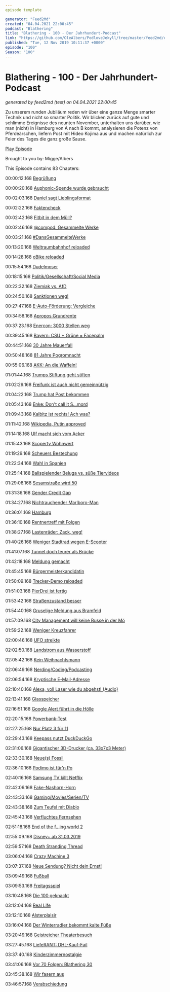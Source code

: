 ```yaml
---
episode template

generator: "Feed2Md"
created: "04.04.2021 22:00:45"
podcast: "Blathering"
title: "Blathering - 100 - Der Jahrhundert-Podcast"
link: "https://github.com/OleAlbers/PodloveJekyll/tree/master/feed2md/example/export/seasons/4/2019/11/Blathering - 100 - Der Jahrhundert-Podcast.md"
published: "Tue, 12 Nov 2019 10:11:37 +0000"
episode: "100"
Season: "100"
---
```


# Blathering - 100 - Der Jahrhundert-Podcast
_generated by feed2md (test) on 04.04.2021 22:00:45_

Zu unserem runden Jubiläum reden wir über eine ganze Menge smarter Technik und nicht so smarter Politik. Wir blicken zurück auf gute und schlimme Ereignisse des neunten November, unterhalten uns darüber, wie man (nicht) in Hamburg von A nach B kommt, analysieren die Potenz von Pferdeärschen, liefern Post mit Hideo Kojima aus und machen natürlich zur Feier des Tages die ganz große Sause.

[Play Episode](https://www.blathering.de/podlove/file/1003/s/feed/c/mp3/blathering_100.mp3)

Brought to you by: Migge/Albers

This Episode contains 83 Chapters:


00:00:12.168 [Begrüßung]()

00:00:20.168 [Auphonic-Spende wurde gebraucht]()

00:02:03.168 [Daniel sagt Lieblingsformat](https://twitter.com/DieLabertasche/status/1192309308450574337)

00:02:22.168 [Faktencheck]()

00:02:42.168 [Fitbit in dem Müll?](https://www.theguardian.com/technology/2019/nov/05/fitbit-google-acquisition-health-data)

00:02:46.168 [@compod: Gesammelte Werke](https://twitter.com/search?q=(from%3Acompod)%20(%40blathering_pod)%20until%3A2019-11-12%29since%3A2019-11-05&src=typed_query&f=live)

00:03:21.168 [#DansGesammelteWerke](https://twitter.com/search?q=(from%3Aevildanwallace)%20(%40blathering_pod)%20until%3A2019-11-12%20since%3A2019-11-05&src=typed_query&f=live)

00:13:20.168 [Weltraumbahnhof reloaded](https://scilogs.spektrum.de/go-for-launch/ein-weltraumbahnhof-in-deutschland/)

00:14:28.168 [oBike reloaded](https://www.todayonline.com/singapore/no-progress-sight-former-obike-users-retrieve-their-deposits-around-s455000-claims-filed)

00:15:54.168 [Dudelmoser](https://www.sueddeutsche.de/wirtschaft/unternehmer-leslie-mandoki-dschingis-khan-macht-musik-fuer-autos-1.1438789-0)

00:18:15.168 [Politik/Gesellschaft/Social Media]()

00:22:32.168 [Ziemiak vs. AfD](https://www.spiegel.de/politik/deutschland/paul-ziemiak-cdu-generalsekretaer-afd-ist-anti-deutschland-partei-gastbeitrag-a-1295061.html)

00:24:50.168 [Sanktionen weg!](https://www.tagesspiegel.de/politik/komplette-abschaffung-juso-chef-kuehnert-will-spd-ueber-hartz-iv-sanktionen-abstimmen-lassen/25194286.html)

00:27:47.168 [E-Auto-Förderung: Vergleiche](https://www.manager-magazin.de/politik/deutschland/elektroauto-kaufpraemie-floppt-bundesregierung-will-trotzdem-verlaengern-a-1252990.html)

00:34:58.168 [Apropos Grundrente](https://taz.de/Ringen-um-die-Grundrente/!5639956/)

00:37:23.168 [Enercon: 3000 Stellen weg](https://www.zdf.de/nachrichten/heute/windkraftkonzern-enercon-baut-tausende-stellen-ab-100.html)

00:39:45.168 [Bayern: CSU + Grüne = Facepalm](http://scienceblogs.de/plazeboalarm/index.php/bayerischer-landtag-stimmt-fuer-homoeopathie/)

00:44:51.168 [30 Jahre Mauerfall](https://twitter.com/enigmathika/status/1193471962938515458)

00:50:48.168 [81 Jahre Pogromnacht](https://twitter.com/infozentrale/status/1193105733073690625)

00:55:06.168 [AKK: An die Waffeln!](https://www.deutschlandfunk.de/der-tag-mehr-militaer-wagen.3415.de.html?dram:article_id=462869)

01:01:44.168 [Trumps Stiftung geht stiften](https://abcnews.go.com/US/trump-foundation-ordered-pay-2m-collection-nonprofits-part/story?id=66827235)

01:02:29.168 [Freifunk ist auch nicht gemeinnützig](https://twitter.com/watch_union/status/1193070748413431808)

01:04:22.168 [Trump hat Post bekommen](https://thewallagainstwalls.com/)

01:05:43.168 [Enke: Don't call it S...mord](https://bildblog.de/115961/koste-es-was-es-wolle-und-wenn-es-menschenleben-sind/)

01:09:43.168 [Kalbitz ist rechts! Ach was?](https://twitter.com/AndreasKemper/status/1193119635618648064)

01:11:42.168 [Wikipedia, Putin approved](https://www.golem.de/news/enzyklopaedie-putin-will-russische-wikipedia-alternative-1911-144829.html)

01:14:18.168 [Ulf macht sich vom Acker](https://twitter.com/dergazetteur/status/1192546899334770695)

01:15:43.168 [Scoperty Wohnwert](https://twitter.com/stammtischphilo/status/1193585152074665990)

01:19:29.168 [Scheuers Bestechung](https://www.augsburger-allgemeine.de/politik/Sein-eigenes-Maut-Gutachten-belastet-Minister-Scheuer-schwer-id55921716.html)

01:22:34.168 [Wahl in Spanien](https://taz.de/Wahlausgang-in-Spanien/!5640025/)

01:25:14.168 [Ballspielender Beluga vs. süße Tiervideos](https://twitter.com/_SJPeace_/status/1192547789332525063)

01:29:08.168 [Sesamstraße wird 50](https://twitter.com/aktuelle_stunde/status/1193491042131156992)

01:31:36.168 [Gender Credit Gap](https://www.bbc.com/news/business-50365609)

01:34:27.168 [Nichtrauchender Marlboro-Man](https://www.derstandard.at/story/2000110918278/ein-marlboro-man-starb-mit-90-jahren-er-war-nichtraucher)

01:36:01.168 [Hamburg]()

01:36:10.168 [Rentnertreff mit Folgen](https://www.ndr.de/nachrichten/hamburg/Frau-stellt-sich-nach-Unfall-in-Volksdorf,fahrerflucht166.html)

01:38:27.168 [Lastenräder: Zack, weg!](https://www.ndr.de/nachrichten/hamburg/Ansturm-auf-Zuschuesse-fuer-Lastenfahrraeder,lastenraeder102.html)

01:40:26.168 [Weniger Stadtrad wegen E-Scooter](https://www.hamburg1.de/nachrichten/42753/StadtRaeder_seltener_ausgeliehen.html)

01:41:07.168 [Tunnel doch teurer als Brücke](https://www.ndr.de/nachrichten/hamburg/Koehlbrandbruecke-Ersatz-wird-deutlich-teurer,koehlbrandbruecke254.html)

01:42:18.168 [Meldung gemacht](https://geoportal-hamburg.de/mml/mml_1.2.8/mapClient/mobil.html)

01:45:45.168 [Bürgermeisterkandidatin](https://taz.de/Fegebank-wird-Buergermeister-Kandidatin/!5636819/)

01:50:09.168 [Trecker-Demo reloaded](https://www.hamburg1.de/nachrichten/42820/Erneute_Trecker_Demo.html)

01:51:03.168 [PierDrei ist fertig](https://www.hamburg1.de/nachrichten/42824/Neues_Hotel_in_der_HafenCity.html)

01:53:42.168 [Straßenzustand besser](https://www.hamburg1.de/nachrichten/42770/Zustand_der_Strassen_deutlich_besser.html)

01:54:40.168 [Gruselige Meldung aus Bramfeld](https://www.presseportal.de/blaulicht/pm/6337/4436425)

01:57:09.168 [City Management will keine Busse in der Mö](https://www.hamburg1.de/nachrichten/42806/Entschleunigung_der_Moenckebergstrasse_gefordert.html)

01:59:22.168 [Weniger Kreuzfahrer](https://www.hamburg1.de/nachrichten/42823/Erstmals_fallende_Zahl_der_Kreuzfahrt_Passagiere.html)

02:00:46.168 [UFO streikte](https://www.hamburg1.de/nachrichten/42829/Neue_Koehlbrandquerung_wird_teurer_als_gedacht.html)

02:02:50.168 [Landstrom aus Wasserstoff](https://www.golem.de/news/energiewende-nordlaender-bauen-gemeinsame-wasserstoffwirtschaft-auf-1911-144891.html)

02:05:42.168 [Kein Weihnachtsmann](https://www.ndr.de/nachrichten/hamburg/Weihnachtsmarkt-ohne-fliegenden-Weihnachtsmann-,weihnachtsmarkt1294.html)

02:06:49.168 [Nerding/Coding/Podcasting]()

02:06:54.168 [Kryptische E-Mail-Adresse](https://twitter.com/stammtischphilo/status/1192060169850671105)

02:10:40.168 [Alexa, voll Laser wie du abgehst! (Audio)](https://www.zdnet.de/88372521/smarte-lautsprecher-mit-alexa-siri-und-google-assistant-anfaellig-fuer-laser-angriffe/)

02:13:41.168 [Glasspeicher](https://twitter.com/stammtischphilo/status/1192024157359427584)

02:16:51.168 [Google Alert führt in die Hölle](https://www.tobiasmigge.de/inverses-pendel/)

02:20:15.168 [Powerbank-Test](https://twitter.com/stammtischphilo/status/1192479313792307200)

02:27:25.168 [Nur Platz 3 für 11](https://www.zdnet.de/88372813/dxomark-iphone-11-pro-max-landet-hinter-mi-note-10-und-mate-30-pro/)

02:29:43.168 [Keepass nutzt DuckDuckGo](https://twitter.com/stammtischphilo/status/1192714937048739841)

02:31:06.168 [Gigantischer 3D-Drucker (ca. 33x7x3 Meter)](https://futurism.com/the-byte/worlds-largest-3d-printed-boat)

02:33:30.168 [Neue(s) Fossil](https://twitter.com/stammtischphilo/status/1193589924819283969)

02:36:10.168 [Podimo ist für'n Po](https://sendegate.de/t/neue-podcast-plattform-podimo-mailt/9844/15)

02:40:16.168 [Samsung TV killt Netflix](https://www.golem.de/news/streaming-netflix-funktioniert-auf-bestimmten-samsung-tvs-nicht-mehr-1911-144847.html)

02:42:06.168 [Fake-Nashorn-Horn](https://www.spektrum.de/news/pferdehaar-soll-aberglaeubige-taeuschen/1684730)

02:43:33.168 [Gaming/Movies/Serien/TV]()

02:43:38.168 [Zum Teufel mit Diablo](https://heraldpublicist.com/diablo-4-set-to-have-cosmetic-microtransactions-and-paid-expansions/)

02:45:43.168 [Verfluchtes Fernsehen](https://de.wikipedia.org/wiki/Fluch_der_Karibik)

02:51:18.168 [End of the f...ing world 2](https://twitter.com/stammtischphilo/status/1192191618595602432)

02:55:09.168 [Disney+ ab 31.03.2019](https://twitter.com/disneyplus/status/1192557075651383296)

02:59:57.168 [Death Stranding Thread](https://twitter.com/christianeattig/status/1192883391953285120)

03:06:04.168 [Crazy Machine 3](https://twitter.com/stammtischphilo/status/1192217429784645639)

03:07:37.168 [Neue Sendung? Nicht dein Ernst!](https://www.tvspielfilm.de/news-und-specials/juergen-von-der-lippe-tv-comeback-mit-neuer-sendung,10004216,ApplicationArticle.html)

03:09:49.168 [Fußball]()

03:09:53.168 [Freitagsspiel](https://www.stefangroenveld.de/2019/gaehnend-zur-laenderspielpause/)

03:10:48.168 [Die 100 geknackt](http://www.fussball.de/spieltag/kreisklasse-3-kreisebene-hamburg-kreisklasse-herren-saison1920-hamburg/-/spieltag/16/staffel/027ECCF01800000DVS5489B3VUOI54T7-G#!/)

03:12:04.168 [Real Life]()

03:12:10.168 [Alsterplaisir](https://twitter.com/stammtischphilo/status/1193823223827304448)

03:16:04.168 [Der Winterradler bekommt kalte Füße](https://twitter.com/stammtischphilo/status/1192832691248549900)

03:20:49.168 [Geistreicher Theaterbesuch](https://trittauer-laienspieler.de/)

03:27:45.168 [LiefeRANT: DHL-Kauf-Fail](https://twitter.com/tmigge/status/1192718494346948609)

03:37:40.168 [Kinderzimmernostalgie](https://twitter.com/stammtischphilo/status/1193292062113894400)

03:41:06.168 [Vor 70 Folgen: Blathering 30](https://www.blathering.de/2017/07/blathering-030-gruesse-aus-geilo/)

03:45:38.168 [Wir fasern aus]()

03:46:57.168 [Verabschiedung]()


